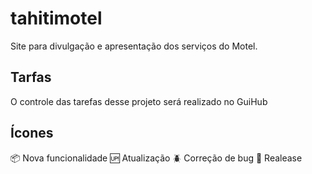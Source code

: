 # tahitimotel
Site para divulgação e apresentação dos serviços do Motel.

## Tarfas

O controle das tarefas desse projeto será realizado no GuiHub

## Ícones

:package: Nova funcionalidade
:up: Atualização
:beetle: Correção de bug
:checkered_flag: Realease